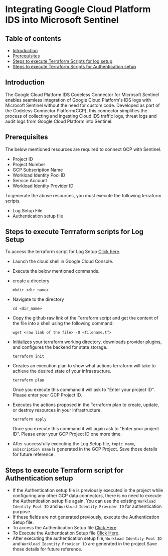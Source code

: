 # Integrating Google Cloud Platform IDS into Microsoft Sentinel
## Table of contents
- [Introduction](#intro)
- [Prerequisites](#step2)
- [Steps to execute Terraform Scripts for log setup](#log)
- [Steps to execute Terraform Scripts for Authentication setup](#auth)


<a name="intro">

## Introduction
The Google Cloud Platform IDS Codeless Connector for Microsoft Sentinel enables seamless integration of Google Cloud Platform's IDS logs with Microsoft Sentinel without the need for custom code. Developed as part of the Codeless Connector Platform(CCP), this connector simplifies the process of collecting and ingesting Cloud IDS traffic logs, threat logs and audit logs from Google Cloud Platform into Sentinel.


<a name="step2">

## Prerequisites
The below mentioned resources are required to connect GCP with Sentinel.
- Project ID
- Project Number
- GCP Subscription Name
- Workload Identity Pool ID
- Service Account
- Workload Identity Provider ID

To generate the above resources, you must execute the following terraform scripts.

- Log Setup File
- Authentication setup file

<a name="log">

## Steps to execute Terrraform scripts for Log Setup
To access the terraform script for Log Setup [Click here](https://github.com/v-gsrihitha/v-gsrihitha/tree/main/Terraform-CloudIDS).
- Launch the cloud shell in Google Cloud Console.
- Execute the below mentioned commands.
- create a directory
  ```
  mkdir <dir_name>
  ```
- Navigate to the directory
  ```
  cd <dir_name>
  ```
- Copy the github raw link of the Terraform script and get the content of the file into a shell using the following command:
   ```
   wget <raw link of the file> -O <filename.tf>
   ```
- Initializes your terraform working directory, downloads provider plugins, and configures the backend for state storage.
   ```
   terraform init
   ```
- Creates an execution plan to show what actions terraform will take to achieve the desired state of your infrastructure.
   ```
   terraform plan
   ```
   Once you execute this command it will ask to "Enter your project ID". Please enter your GCP Project ID.
  
- Executes the actions proposed in the Terraform plan to create, update, or destroy resources in your infrastructure.
   ```
   terraform apply
   ```
   Once you execute this command it will again ask to "Enter your project ID". Please enter your GCP Project ID one more time.
  
- After successfully executing the Log Setup file, `topic name`, `subscription name` is generated in the GCP Project. Save those details for future reference.

<a name="auth">
  
## Steps to execute Terraform script for Authentication setup
- If the Authentication setup file is previously executed in the project while configuring any other GCP data connectors, there is no need to execute the Authentication setup file again. You can use the existing `Workload Identity Pool ID` and `Workload Identity Provider ID` for authentication  purpose.
- If these fields are not generated previously, execute the Authentication Setup file.
- To access the Authentication Setup file [Click Here](https://github.com/Azure/Azure-Sentinel/tree/master/DataConnectors/GCP/Terraform/sentinel_resources_creation/GCPInitialAuthenticationSetup).
- To Execute the Authentication Setup file [Click Here](https://learn.microsoft.com/en-us/azure/sentinel/connect-google-cloud-platform?tabs=terraform%2Cauditlogs#gcp-authentication-setup).
- After executing the authentication setup file, `Workload Identity Pool ID` and `Workload Identity Provider ID` are generated in the project.Save those details for future reference.
